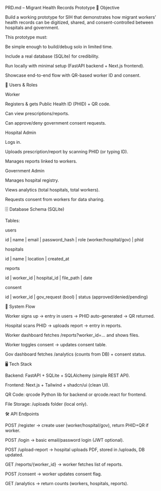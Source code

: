 PRD.md – Migrant Health Records Prototype
🎯 Objective

Build a working prototype for SIH that demonstrates how migrant workers’ health records can be digitized, shared, and consent-controlled between hospitals and government.

This prototype must:

Be simple enough to build/debug solo in limited time.

Include a real database (SQLite) for credibility.

Run locally with minimal setup (FastAPI backend + Next.js frontend).

Showcase end-to-end flow with QR-based worker ID and consent.

👥 Users & Roles

Worker

Registers & gets Public Health ID (PHID) + QR code.

Can view prescriptions/reports.

Can approve/deny government consent requests.

Hospital Admin

Logs in.

Uploads prescription/report by scanning PHID (or typing ID).

Manages reports linked to workers.

Government Admin

Manages hospital registry.

Views analytics (total hospitals, total workers).

Requests consent from workers for data sharing.

🗄️ Database Schema (SQLite)

Tables:

users

id | name | email | password_hash | role (worker/hospital/gov) | phid


hospitals

id | name | location | created_at


reports

id | worker_id | hospital_id | file_path | date


consent

id | worker_id | gov_request (bool) | status (approved/denied/pending)

🔗 System Flow

Worker signs up → entry in users → PHID auto-generated → QR returned.

Hospital scans PHID → uploads report → entry in reports.

Worker dashboard fetches /reports?worker_id=… and shows files.

Worker toggles consent → updates consent table.

Gov dashboard fetches /analytics (counts from DB) + consent status.

🖥️ Tech Stack

Backend: FastAPI + SQLite + SQLAlchemy (simple REST API).

Frontend: Next.js + Tailwind + shadcn/ui (clean UI).

QR Code: qrcode Python lib for backend or qrcode.react for frontend.

File Storage: /uploads folder (local only).

🛠️ API Endpoints

POST /register → create user (worker/hospital/gov), return PHID+QR if worker.

POST /login → basic email/password login (JWT optional).

POST /upload-report → hospital uploads PDF, stored in /uploads, DB updated.

GET /reports/{worker_id} → worker fetches list of reports.

POST /consent → worker updates consent flag.

GET /analytics → return counts (workers, hospitals, reports).